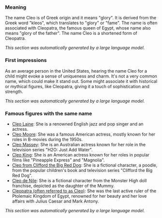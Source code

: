 ### Meaning
The name Cleo is of Greek origin and it means "glory". It is derived from the Greek word "kleos", which translates to "glory" or "fame". The name is often associated with Cleopatra, the famous queen of Egypt, whose name also means "glory of the father". The name Cleo is a shortened form of Cleopatra.

_This section was automatically generated by a large language model._

### First impressions
As an average person in the United States, hearing the name Cleo for a child might evoke a sense of uniqueness and charm. It's not a very common name, which could make it stand out. Some might associate it with historical or mythical figures, like Cleopatra, giving it a touch of sophistication and strength.

_This section was automatically generated by a large language model._

### Famous figures with the same name
- [Cleo Laine](https://en.wikipedia.org/wiki/Cleo_Laine): She is a renowned English jazz and pop singer and an actress.
- [Cleo Moore](https://en.wikipedia.org/wiki/Cleo_Moore): She was a famous American actress, mostly known for her roles in B-movies during the 1950s.
- [Cleo Massey](https://en.wikipedia.org/wiki/Cleo_Massey): She is an Australian actress known for her role in the television series "H2O: Just Add Water".
- [Cleo King](https://en.wikipedia.org/wiki/Cleo_King): She is an American actress known for her roles in popular films like "Pineapple Express" and "Magnolia".
- [Cleo from Clifford the Big Red Dog](https://en.wikipedia.org/wiki/Cleo_from_Clifford_the_Big_Red_Dog): She is a fictional character, a poodle, from the popular children's book and television series "Clifford the Big Red Dog".
- [Cleo de Nile](https://en.wikipedia.org/wiki/Cleo_de_Nile): She is a fictional character from the Monster High doll franchise, depicted as the daughter of the Mummy.
- [Cleopatra (often referred to as Cleo)](https://en.wikipedia.org/wiki/Cleopatra_(often_referred_to_as_Cleo)): She was the last active ruler of the Ptolemaic Kingdom of Egypt, renowned for her beauty and her love affairs with Julius Caesar and Mark Antony.

_This section was automatically generated by a large language model._